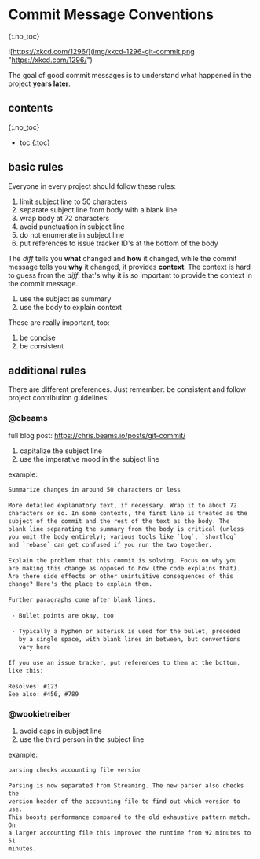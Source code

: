 # Commit Message Conventions
{:.no_toc}

![https://xkcd.com/1296/](img/xkcd-1296-git-commit.png "https://xkcd.com/1296/")

The goal of good commit messages is to understand what happened in the project **years later**.

## contents
{:.no_toc}

* toc
{:toc}

## basic rules

Everyone in every project should follow these rules:

1.  limit subject line to 50 characters
1.  separate subject line from body with a blank line
1.  wrap body at 72 characters
1.  avoid punctuation in subject line
1.  do not enumerate in subject line
1.  put references to issue tracker ID's at the bottom of the body

The *diff* tells you **what** changed and **how** it changed, while the commit message tells you **why** it changed, it provides **context**. The context is hard to guess from the *diff*, that's why it is so important to provide the context in the commit message.

1.  use the subject as summary
1.  use the body to explain context

These are really important, too:

1.  be concise
1.  be consistent

## additional rules

There are different preferences. Just remember: be consistent and follow project contribution guidelines!

### @cbeams

full blog post: https://chris.beams.io/posts/git-commit/

1.  capitalize the subject line
1.  use the imperative mood in the subject line

example:

```
Summarize changes in around 50 characters or less

More detailed explanatory text, if necessary. Wrap it to about 72
characters or so. In some contexts, the first line is treated as the
subject of the commit and the rest of the text as the body. The
blank line separating the summary from the body is critical (unless
you omit the body entirely); various tools like `log`, `shortlog`
and `rebase` can get confused if you run the two together.

Explain the problem that this commit is solving. Focus on why you
are making this change as opposed to how (the code explains that).
Are there side effects or other unintuitive consequences of this
change? Here's the place to explain them.

Further paragraphs come after blank lines.

 - Bullet points are okay, too

 - Typically a hyphen or asterisk is used for the bullet, preceded
   by a single space, with blank lines in between, but conventions
   vary here

If you use an issue tracker, put references to them at the bottom,
like this:

Resolves: #123
See also: #456, #789
```

### @wookietreiber

1.  avoid caps in subject line
1.  use the third person in the subject line

example:

```
parsing checks accounting file version

Parsing is now separated from Streaming. The new parser also checks the
version header of the accounting file to find out which version to use.
This boosts performance compared to the old exhaustive pattern match. On
a larger accounting file this improved the runtime from 92 minutes to 51
minutes.
```

